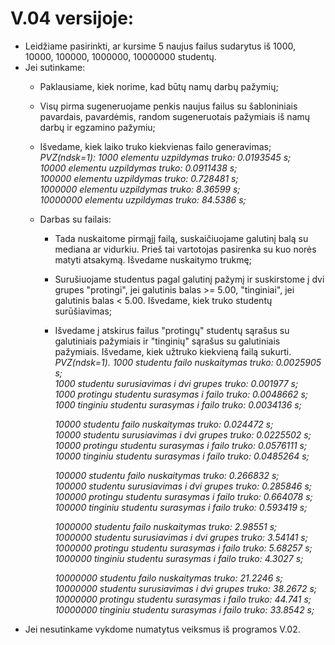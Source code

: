# V.04 versijoje:
* Leidžiame pasirinkti, ar kursime 5 naujus failus sudarytus iš 1000, 10000, 100000, 1000000, 10000000 studentų.
* Jei sutinkame:
  * Paklausiame, kiek norime, kad būtų namų darbų pažymių;
  * Visų pirma sugeneruojame penkis naujus failus su šabloniniais pavardais, pavardėmis, random sugeneruotais pažymiais iš namų darbų ir egzamino pažymiu;
  * Išvedame, kiek laiko truko kiekvienas failo generavimas;<br/>
  *PVZ(ndsk=1): 
1000 elementu uzpildymas truko: 0.0193545 s;<br/>
10000 elementu uzpildymas truko: 0.0911438 s;<br/>
100000 elementu uzpildymas truko: 0.728481 s;<br/>
1000000 elementu uzpildymas truko: 8.36599 s;<br/>
10000000 elementu uzpildymas truko: 84.5386 s;*<br/>
  
  * Darbas su failais:
    * Tada nuskaitome pirmąjį failą, suskaičiuojame galutinį balą su mediana ar vidurkiu. Prieš tai vartotojas pasirenka su kuo norės matyti atsakymą. Išvedame nuskaitymo trukmę;
    * Surušiuojame studentus pagal galutinį pažymį ir suskirstome į dvi grupes "protingi", jei galutinis balas >= 5.00, "tinginiai", jei galutinis balas < 5.00. Išvedame, kiek truko studentų surūšiavimas;
    * Išvedame į atskirus failus "protingų" studentų sąrašus su galutiniais pažymiais ir "tinginių" sąrašus su galutiniais pažymiais. Išvedame, kiek užtruko kiekvieną failą sukurti.<br/>
*PVZ(ndsk=1). 1000 studentu failo nuskaitymas truko: 0.0025905 s;<br/>
1000 studentu surusiavimas i dvi grupes truko: 0.001977 s;<br/>
1000 protingu studentu surasymas i failo truko: 0.0048662 s;<br/>
1000 tinginiu studentu surasymas i failo truko: 0.0034136 s;*<br/>

         *10000 studentu failo nuskaitymas truko: 0.024472 s;<br/>
         10000 studentu surusiavimas i dvi grupes truko: 0.0225502 s;<br/>
         10000 protingu studentu surasymas i failo truko: 0.0576111 s;<br/>
         10000 tinginiu studentu surasymas i failo truko: 0.0485264 s;*<br/>

        *100000 studentu failo nuskaitymas truko: 0.266832 s;<br/>
        100000 studentu surusiavimas i dvi grupes truko: 0.285846 s;<br/>
        100000 protingu studentu surasymas i failo truko: 0.664078 s;<br/>
        100000 tinginiu studentu surasymas i failo truko: 0.593419 s;*<br/>

        *1000000 studentu failo nuskaitymas truko: 2.98551 s;<br/>
        1000000 studentu surusiavimas i dvi grupes truko: 3.54141 s;<br/>
        1000000 protingu studentu surasymas i failo truko: 5.68257 s;<br/>
        1000000 tinginiu studentu surasymas i failo truko: 4.3027 s;*<br/>
        
        *10000000 studentu failo nuskaitymas truko: 21.2246 s;<br/>
10000000 studentu surusiavimas i dvi grupes truko: 38.2672 s;<br/>
10000000 protingu studentu surasymas i failo truko: 44.741 s;<br/>
10000000 tinginiu studentu surasymas i failo truko: 33.8542 s;*<br/>
* Jei nesutinkame vykdome numatytus veiksmus iš programos V.02. 


